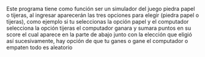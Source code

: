 Este programa tiene como función ser un simulador del juego piedra papel o tijeras, al ingresar aparecerán las tres opciones para elegir (piedra papel o tijeras), como ejemplo si tu seleccionas la opción papel y el computador selecciona la opción tijeras el computador ganara y sumara puntos en su score el cual aparece en la parte de abajo junto con la elección que eligió así sucesivamente, hay opción de que tu ganes o gane el computador o empaten todo es aleatorio
